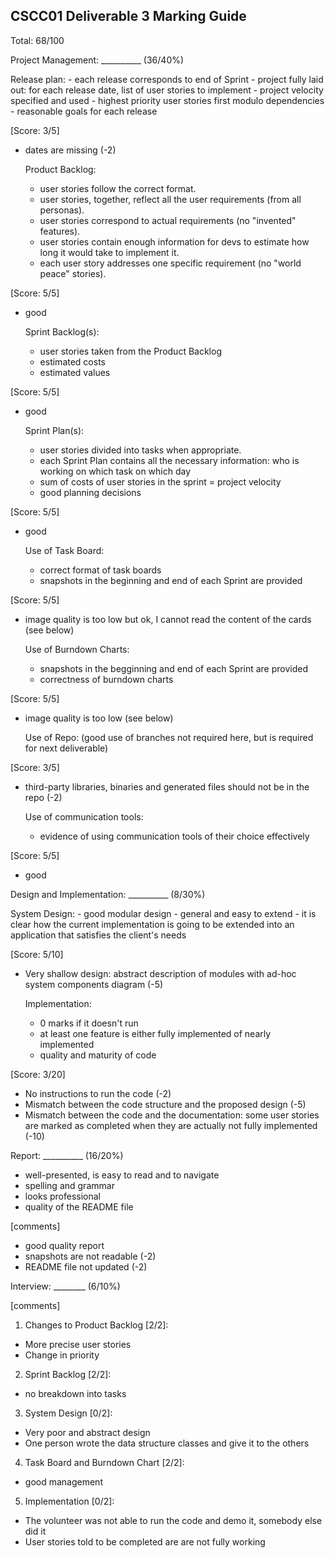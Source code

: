 CSCC01 Deliverable 3 Marking Guide
-----------------------------------

Total: 68/100

Project Management:  __________ (36/40%)

  Release plan:
    - each release corresponds to end of Sprint
    - project fully laid out:
      for each release date, list of user stories to implement
    - project velocity specified and used
    - highest priority user stories first modulo dependencies
    - reasonable goals for each release

[Score: 3/5]
- dates are missing (-2)

  Product Backlog:
    - user stories follow the correct format.
    - user stories, together, reflect all the user requirements (from
      all personas).
    - user stories correspond to actual requirements (no "invented"
      features).
    - user stories contain enough information for devs to estimate how
      long it would take to implement it.
    - each user story addresses one specific requirement (no "world
      peace" stories).

[Score: 5/5]
- good

  Sprint Backlog(s):
     - user stories taken from the Product Backlog
     - estimated costs
     - estimated values

[Score: 5/5]
- good

  Sprint Plan(s):
    - user stories divided into tasks when appropriate.
    - each Sprint Plan contains all the necessary information:
        who is working on which task on which day
    - sum of costs of user stories in the sprint = project velocity
    - good planning decisions

[Score: 5/5]
- good

  Use of Task Board:
    - correct format of task boards
    - snapshots in the beginning and end of each Sprint are provided

[Score: 5/5]
- image quality is too low but ok, I cannot read the content of the cards (see below)

  Use of Burndown Charts:
    - snapshots in the begginning and end of each Sprint are provided
    - correctness of burndown charts

[Score: 5/5]
- image quality is too low (see below)

  Use of Repo:
    (good use of branches not required here, but is required for next deliverable)

[Score: 3/5]
- third-party libraries, binaries and generated files should not be in the repo (-2)

  Use of communication tools:
     - evidence of using communication tools of their choice effectively

[Score: 5/5]
- good

Design and Implementation:  __________ (8/30%)

   System Design:
      - good modular design
      - general and easy to extend
      - it is clear how the current implementation is going to be
        extended into an application that satisfies the client's needs

[Score: 5/10]
- Very shallow design: abstract description of modules with ad-hoc system components diagram (-5)

   Implementation:
     - 0 marks if it doesn't run
     - at least one feature is either fully implemented of nearly implemented
     - quality and maturity of code

[Score: 3/20]
- No instructions to run the code (-2)
- Mismatch between the code structure and the proposed design (-5)
- Mismatch between the code and the documentation: some user stories are marked as completed when they are actually not fully implemented (-10)

Report: __________ (16/20%)

  - well-presented, is easy to read and to navigate
  - spelling and grammar
  - looks professional
  - quality of the README file

[comments]
- good quality report
- snapshots are not readable (-2)
- README file not updated (-2)

Interview: ________ (6/10%)

[comments]

1) Changes to Product Backlog [2/2]:

- More precise user stories
- Change in priority

2) Sprint Backlog [2/2]:

- no breakdown into tasks

3) System Design [0/2]:

- Very poor and abstract design
- One person wrote the data structure classes and give it to the others

4) Task Board and Burndown Chart [2/2]:

- good management

5) Implementation [0/2]:

- The volunteer was not able to run the code and demo it, somebody else did it
- User stories told to be completed are are not fully working
